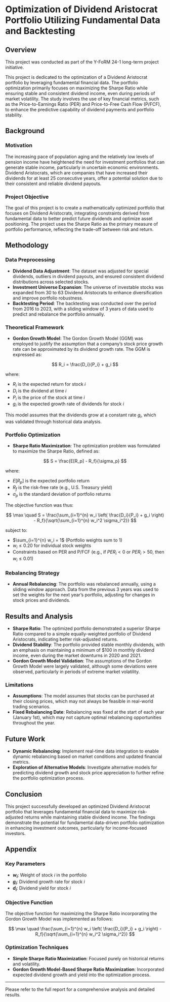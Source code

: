 # Optimization of Dividend Aristocrat Portfolio Utilizing Fundamental Data and Backtesting

## Overview

This project was conducted as part of the Y-FoRM 24-1 long-term project initiative.

This project is dedicated to the optimization of a Dividend Aristocrat portfolio by leveraging fundamental financial data. The portfolio optimization primarily focuses on maximizing the Sharpe Ratio while ensuring stable and consistent dividend income, even during periods of market volatility. The study involves the use of key financial metrics, such as the Price-to-Earnings Ratio (PER) and Price-to-Free Cash Flow (P/FCF), to enhance the predictive capability of dividend payments and portfolio stability.

## Background
### Motivation
The increasing pace of population aging and the relatively low levels of pension income have heightened the need for investment portfolios that can generate stable income, particularly in uncertain economic environments. Dividend Aristocrats, which are companies that have increased their dividends for at least 25 consecutive years, offer a potential solution due to their consistent and reliable dividend payouts.

### Project Objective
The goal of this project is to create a mathematically optimized portfolio that focuses on Dividend Aristocrats, integrating constraints derived from fundamental data to better predict future dividends and optimize asset positioning. The project uses the Sharpe Ratio as the primary measure of portfolio performance, reflecting the trade-off between risk and return.

## Methodology
### Data Preprocessing
- **Dividend Data Adjustment**: The dataset was adjusted for special dividends, outliers in dividend payouts, and ensured consistent dividend distributions across selected stocks.
- **Investment Universe Expansion**: The universe of investable stocks was expanded from 30 to 63 Dividend Aristocrats to enhance diversification and improve portfolio robustness.
- **Backtesting Period**: The backtesting was conducted over the period from 2016 to 2023, with a sliding window of 3 years of data used to predict and rebalance the portfolio annually.

### Theoretical Framework
- **Gordon Growth Model**: The Gordon Growth Model (GGM) was employed to justify the assumption that a company’s stock price growth rate can be approximated by its dividend growth rate. The GGM is expressed as:

$$
R_i = \frac{D_i}{P_i} + g_i
$$

where:
  - $R_i$ is the expected return for stock $i$
  - $D_i$ is the dividend at time $i$
  - $P_i$ is the price of the stock at time $i$
  - $g_i$ is the expected growth rate of dividends for stock $i$

This model assumes that the dividends grow at a constant rate $g_i$, which was validated through historical data analysis.

### Portfolio Optimization
- **Sharpe Ratio Maximization**: The optimization problem was formulated to maximize the Sharpe Ratio, defined as:

$$
S = \frac{E[R_p] - R_f}{\sigma_p}
$$

where:
  - $E[R_p]$ is the expected portfolio return
  - $R_f$ is the risk-free rate (e.g., U.S. Treasury yield)
  - $\sigma_p$ is the standard deviation of portfolio returns

The objective function was thus:

$$
\max \quad S = \frac{\sum_{i=1}^{n} w_i \left( \frac{D_i}{P_i} + g_i \right) - R_f}{\sqrt{\sum_{i=1}^{n} w_i^2 \sigma_i^2}}
$$

subject to:
  - $\sum_{i=1}^{n} w_i = 1$ (Portfolio weights sum to 1)
  - $w_i \leq 0.20$ for individual stock weights
  - Constraints based on PER and P/FCF (e.g., if $PER_i < 0$ or $PER_i > 50$, then $w_i \leq 0.01$)

### Rebalancing Strategy
- **Annual Rebalancing**: The portfolio was rebalanced annually, using a sliding window approach. Data from the previous 3 years was used to set the weights for the next year’s portfolio, adjusting for changes in stock prices and dividends.

## Results and Analysis
- **Sharpe Ratio**: The optimized portfolio demonstrated a superior Sharpe Ratio compared to a simple equally-weighted portfolio of Dividend Aristocrats, indicating better risk-adjusted returns.
- **Dividend Stability**: The portfolio provided stable monthly dividends, with an emphasis on maintaining a minimum of $100 in monthly dividend income, even during the market downturns in 2020 and 2021.
- **Gordon Growth Model Validation**: The assumptions of the Gordon Growth Model were largely validated, although some deviations were observed, particularly in periods of extreme market volatility.

### Limitations
- **Assumptions**: The model assumes that stocks can be purchased at their closing prices, which may not always be feasible in real-world trading scenarios.
- **Fixed Rebalancing Date**: Rebalancing was fixed at the start of each year (January 1st), which may not capture optimal rebalancing opportunities throughout the year.

## Future Work
- **Dynamic Rebalancing**: Implement real-time data integration to enable dynamic rebalancing based on market conditions and updated financial metrics.
- **Exploration of Alternative Models**: Investigate alternative models for predicting dividend growth and stock price appreciation to further refine the portfolio optimization process.

## Conclusion
This project successfully developed an optimized Dividend Aristocrat portfolio that leverages fundamental financial data to maximize risk-adjusted returns while maintaining stable dividend income. The findings demonstrate the potential for fundamental data-driven portfolio optimization in enhancing investment outcomes, particularly for income-focused investors.

## Appendix
### Key Parameters
- **$w_i$**: Weight of stock $i$ in the portfolio
- **$g_i$**: Dividend growth rate for stock $i$
- **$d_i$**: Dividend yield for stock $i$

### Objective Function
The objective function for maximizing the Sharpe Ratio incorporating the Gordon Growth Model was implemented as follows:

$$
\max \quad \frac{\sum_{i=1}^{n} w_i \left( \frac{D_i}{P_i} + g_i \right) - R_f}{\sqrt{\sum_{i=1}^{n} w_i^2 \sigma_i^2}}
$$

### Optimization Techniques
- **Simple Sharpe Ratio Maximization**: Focused purely on historical returns and volatility.
- **Gordon Growth Model-Based Sharpe Ratio Maximization**: Incorporated expected dividend growth and yield into the optimization process.

---

Please refer to the full report for a comprehensive analysis and detailed results.
